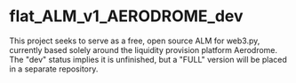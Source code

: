 # flat_ALM_v1_AERODROME_dev
This project seeks to serve as a free, open source ALM for web3.py, currently based solely around the liquidity provision platform Aerodrome. The "dev" status implies it is unfinished, but a "FULL" version will be placed in a separate repository.
